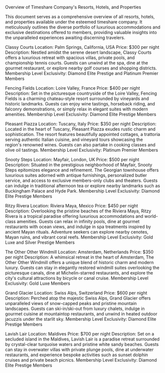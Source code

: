 Overview of Timeshare Company's Resorts, Hotels, and Properties

This document serves as a comprehensive overview of all resorts, hotels, and properties available under the esteemed timeshare company. It meticulously outlines the diverse portfolio of luxurious accommodations and exclusive destinations offered to members, providing valuable insights into the unparalleled experiences awaiting discerning travelers.


Classy Courts
Location: Palm Springs, California, USA
Price: $300 per night
Description: Nestled amidst the serene desert landscape, Classy Courts offers a luxurious retreat with spacious villas, private pools, and championship tennis courts. Guests can unwind at the spa, dine at the gourmet restaurant, or explore nearby golf courses and shopping districts.
Membership Level Exclusivity: Diamond Elite Prestige and Platinum Premier Members


Fencing Fields
Location: Loire Valley, France
Price: $400 per night
Description: Set in the picturesque countryside of the Loire Valley, Fencing Fields is a charming chateau-style resort surrounded by vineyards and historic landmarks. Guests can enjoy wine tastings, horseback riding, and falconry demonstrations, or simply relax in elegant suites with modern amenities.
Membership Level Exclusivity: Diamond Elite Prestige Members


Pleasant Piazza
Location: Tuscany, Italy
Price: $350 per night
Description: Located in the heart of Tuscany, Pleasant Piazza exudes rustic charm and sophistication. The resort features beautifully appointed cottages, a trattoria serving authentic Italian cuisine, and vineyard tours showcasing the region's renowned wines. Guests can also partake in cooking classes and olive oil tastings.
Membership Level Exclusivity: Platinum Premier Members


Snooty Steps
Location: Mayfair, London, UK
Price: $500 per night
Description: Situated in the prestigious neighborhood of Mayfair, Snooty Steps epitomizes elegance and refinement. The Georgian townhouse offers luxurious suites adorned with antique furnishings, personalized butler service, and access to exclusive members-only clubs and theaters. Guests can indulge in traditional afternoon tea or explore nearby landmarks such as Buckingham Palace and Hyde Park.
Membership Level Exclusivity: Diamond Elite Prestige Members


Ritzy Rivera
Location: Riviera Maya, Mexico
Price: $450 per night
Description: Overlooking the pristine beaches of the Riviera Maya, Ritzy Rivera is a tropical paradise offering luxurious accommodations and world-class amenities. Guests can relax in infinity pools, dine at gourmet restaurants with ocean views, and indulge in spa treatments inspired by ancient Mayan rituals. Adventure seekers can explore nearby cenotes, Mayan ruins, and vibrant coral reefs.
Membership Level Exclusivity: Gold Luxe and Silver Prestige Members


The Other Other Windmill
Location: Amsterdam, Netherlands
Price: $350 per night
Description: A whimsical retreat in the heart of Amsterdam, The Other Other Windmill offers a unique blend of historic charm and modern luxury. Guests can stay in elegantly restored windmill suites overlooking the picturesque canals, dine at Michelin-starred restaurants, and explore the city's cultural attractions by bicycle or canal cruise.
Membership Level Exclusivity: Gold Luxe Members


Grand Glacier
Location: Swiss Alps, Switzerland
Price: $600 per night
Description: Perched atop the majestic Swiss Alps, Grand Glacier offers unparalleled views of snow-capped peaks and pristine mountain landscapes. Guests can ski-in/ski-out from luxury chalets, indulge in gourmet cuisine at mountaintop restaurants, and unwind in heated outdoor jacuzzis under the starlit sky.
Membership Level Exclusivity: Diamond Elite Prestige Members


Lavish Lair
Location: Maldives
Price: $700 per night
Description: Set on a secluded island in the Maldives, Lavish Lair is a paradise retreat surrounded by crystal-clear turquoise waters and pristine white sandy beaches. Guests can stay in overwater villas with private plunge pools, dine at underwater restaurants, and experience bespoke activities such as sunset dolphin cruises and private beach picnics.
Membership Level Exclusivity: Diamond Elite Prestige Members
